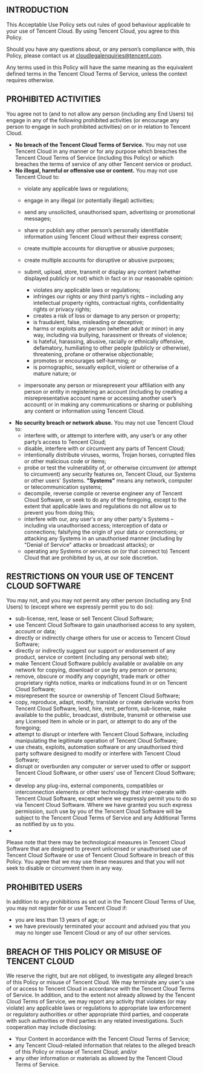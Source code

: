 ## INTRODUCTION 

This Acceptable Use Policy sets out rules of good behaviour applicable to your use of Tencent Cloud.  By using Tencent Cloud, you agree to this Policy.

Should you have any questions about, or any person’s compliance with, this Policy, please contact us at cloudlegalenquiries@tencent.com. 

Any terms used in this Policy will have the same meaning as the equivalent defined terms in the Tencent Cloud Terms of Service, unless the context requires otherwise. 

## PROHIBITED ACTIVITIES

You agree not to (and to not allow any person (including any End Users) to) engage in any of the following prohibited activities (or encourage any person to engage in such prohibited activities) on or in relation to Tencent Cloud. 

+ **No breach of the Tencent Cloud Terms of Service.** You may not use Tencent Cloud in any manner or for any purpose which breaches the Tencent Cloud Terms of Service (including this Policy) or which breaches the terms of service of any other Tencent service or product.
+ **No illegal, harmful or offensive use or content.** You may not use Tencent Cloud to:
   - violate any applicable laws or regulations; 
   - engage in any illegal (or potentially illegal) activities;
   - send any unsolicited, unauthorised spam, advertising or promotional messages; 
   - share or publish any other person’s personally identifiable information using Tencent Cloud without their express consent; 
   - create multiple accounts for disruptive or abusive purposes;
   - create multiple accounts for disruptive or abusive purposes;
   - submit, upload, store, transmit or display any content (whether displayed publicly or not) which in fact or in our reasonable opinion: 

		- violates any applicable laws or regulations; 
		- infringes our rights or any third party’s rights – including any intellectual property rights, contractual rights, confidentiality rights or privacy rights; 
		- creates a risk of loss or damage to any person or property; 
		- is fraudulent, false, misleading or deceptive; 
		- harms or exploits any person (whether adult or minor) in any way, including via bullying, harassment or threats of violence; 
		- is hateful, harassing, abusive, racially or ethnically offensive, defamatory, humiliating to other people (publicly or otherwise), threatening, profane or otherwise objectionable; 
		- promotes or encourages self-harming; or
		- is pornographic, sexually explicit, violent or otherwise of a mature nature; or 
   - impersonate any person or misrepresent your affiliation with any person or entity in registering an account (including by creating a misrepresentative account name or accessing another user’s account) or in making any communications or sharing or publishing any content or information using Tencent Cloud. 
+ **No security breach or network abuse.** You may not use Tencent Cloud to:
   - interfere with, or attempt to interfere with, any user’s or any other party’s access to Tencent Cloud;
   - disable, interfere with or circumvent any parts of Tencent Cloud;  
   - intentionally distribute viruses, worms, Trojan horses, corrupted files or other malicious code or items; 
   - probe or test the vulnerability of, or otherwise circumvent (or attempt to circumvent) any security features on, Tencent Cloud, our Systems or other users' Systems. **"Systems"** means any network, computer or telecommunication systems; 
   - decompile, reverse compile or reverse engineer any of Tencent Cloud Software, or seek to do any of the foregoing, except to the extent that applicable laws and regulations do not allow us to prevent you from doing this;
   - interfere with our, any user's or any other party's Systems – including via unauthorised access; interception of data or connections; falsifying the origin of your data or connections; or attacking any Systems in an unauthorised manner (including by "Denial of Service" attacks or broadcast attacks); or  
   - operating any Systems or services on (or that connect to) Tencent Cloud that are prohibited by us, at our sole discretion. 
   
## RESTRICTIONS ON YOUR USE OF TENCENT CLOUD SOFTWARE

You may not, and you may not permit any other person (including any End Users) to (except where we expressly permit you to do so):

   - sub-license, rent, lease or sell Tencent Cloud Software;
   - use Tencent Cloud Software to gain unauthorised access to any system, account or data;
   - directly or indirectly charge others for use or access to Tencent Cloud Software;
   - directly or indirectly suggest our support or endorsement of any product, service or content (including any personal web site);
   - make Tencent Cloud Software publicly available or available on any network for copying, download or use by any person or persons;
   - remove, obscure or modify any copyright, trade mark or other proprietary rights notice, marks or indications found in or on Tencent Cloud Software;
   - misrepresent the source or ownership of Tencent Cloud Software;
   - copy, reproduce, adapt, modify, translate or create derivate works from Tencent Cloud Software, lend, hire, rent, perform, sub-license, make available to the public, broadcast, distribute, transmit or otherwise use any Licensed Item in whole or in part, or attempt to do any of the foregoing;
   - attempt to disrupt or interfere with Tencent Cloud Software, including manipulating the legitimate operation of Tencent Cloud Software;
   - use cheats, exploits, automation software or any unauthorised third party software designed to modify or interfere with Tencent Cloud Software;
   - disrupt or overburden any computer or server used to offer or support Tencent Cloud Software, or other users’ use of Tencent Cloud Software; or
   - develop any plug-ins, external components, compatibles or interconnection elements or other technology that inter-operate with Tencent Cloud Software, except where we expressly permit you to do so via Tencent Cloud Software. Where we have granted you such express permission, such use by you of the Tencent Cloud Software will be subject to the Tencent Cloud Terms of Service and any Additional Terms as notified by us to you. 
   - 
Please note that there may be technological measures in Tencent Cloud Software that are designed to prevent unlicensed or unauthorised use of Tencent Cloud Software or use of Tencent Cloud Software in breach of this Policy.  You agree that we may use these measures and that you will not seek to disable or circumvent them in any way.

## PROHIBITED USERS

In addition to any prohibitions as set out in the Tencent Cloud Terms of Use, you may not register for or use Tencent Cloud if: 

   - you are less than 13 years of age; or
   - we have previously terminated your account and advised you that you may no longer use Tencent Cloud or any of our other services.

## BREACH OF THIS POLICY OR MISUSE OF TENCENT CLOUD

We reserve the right, but are not obliged, to investigate any alleged breach of this Policy or misuse of Tencent Cloud. We may terminate any user's use of or access to Tencent Cloud in accordance with the Tencent Cloud Terms of Service. In addition, and to the extent not already allowed by the Tencent Cloud Terms of Service, we may report any activity that violates (or may violate) any applicable laws or regulations to appropriate law enforcement or regulatory authorities or other appropriate third parties, and cooperate with such authorities or third parties in any related investigations. Such cooperation may include disclosing: 

   - Your Content in accordance with the Tencent Cloud Terms of Service; 
   - any Tencent Cloud-related information that relates to the alleged breach of this Policy or misuse of Tencent Cloud; and/or
   - any other information or materials as allowed by the Tencent Cloud Terms of Service. 

